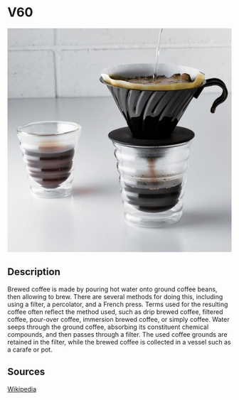 # V60

![V60](https://github.com/Lauraow/coffee_datasets/blob/master/V60/datasets/v60_1.jpg)

## Description

Brewed coffee is made by pouring hot water onto ground coffee beans, then allowing to brew. There are several methods for doing this, including using a filter, a percolator, and a French press. Terms used for the resulting coffee often reflect the method used, such as drip brewed coffee, filtered coffee, pour-over coffee, immersion brewed coffee, or simply coffee. Water seeps through the ground coffee, absorbing its constituent chemical compounds, and then passes through a filter. The used coffee grounds are retained in the filter, while the brewed coffee is collected in a vessel such as a carafe or pot.

## Sources
[Wikipedia](https://en.wikipedia.org/wiki/Brewed_coffee)
